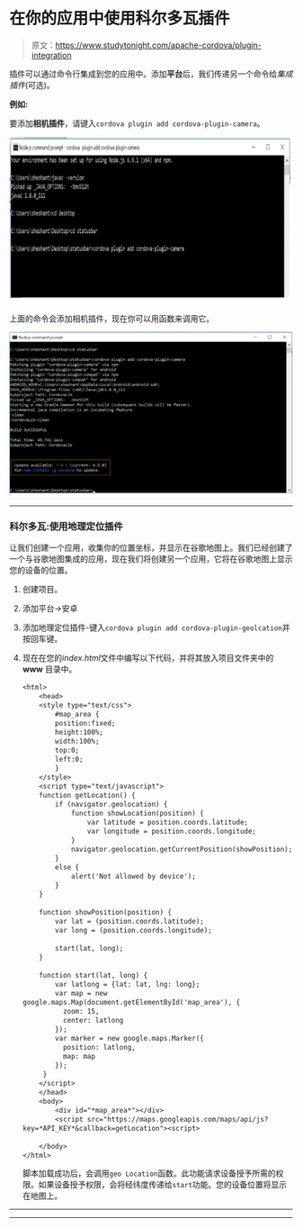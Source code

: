 # 在你的应用中使用科尔多瓦插件

> 原文：<https://www.studytonight.com/apache-cordova/plugin-integration>

插件可以通过命令行集成到您的应用中。添加**平台**后，我们传递另一个命令给*集成插件*(可选)。

**例如:**

要添加**相机插件**，请键入`cordova plugin add cordova-plugin-camera`。

![Plugin Integration](img/b81642d8f4272bfd7c8dc6d6c04167de.png)

上面的命令会添加相机插件，现在你可以用函数来调用它。

![Plugin Integration](img/932b87b4214cae720a0af4263938969f.png)

* * *

### 科尔多瓦:使用地理定位插件

让我们创建一个应用，收集你的位置坐标，并显示在谷歌地图上。我们已经创建了一个与谷歌地图集成的应用，现在我们将创建另一个应用，它将在谷歌地图上显示您的设备的位置。

1.  创建项目。
2.  添加平台→安卓
3.  添加地理定位插件-键入`cordova plugin add cordova-plugin-geolcation`并按回车键。
4.  现在在您的*index.html*文件中编写以下代码，并将其放入项目文件夹中的 **www** 目录中。

    ```
    <html>
        <head>
        <style type="text/css">
            #map_area {
    	    position:fixed;
    	    height:100%;
    	    width:100%;
    	    top:0;
    	    left:0;
            }
        </style>
        <script type="text/javascript">
        function getLocation() {
            if (navigator.geolocation) {
        	    function showLocation(position) {
                    var latitude = position.coords.latitude;
                    var longitude = position.coords.longitude;
                }
                navigator.geolocation.getCurrentPosition(showPosition);
            } 
            else {
                alert('Not allowed by device');
            }
        }

        function showPosition(position) {
            var lat = (position.coords.latitude);
            var long = (position.coords.longitude);

            start(lat, long);
        }	

        function start(lat, long) {
            var latlong = {lat: lat, lng: long};
            var map = new google.maps.Map(document.getElementById('map_area'), {
              zoom: 15,
              center: latlong
            });
            var marker = new google.maps.Marker({
              position: latlong,
              map: map
            });
         }
        </script>
        </head>
        <body>
            <div id="*map_area*"></div>
            <script src="https://maps.googleapis.com/maps/api/js?key=*API_KEY*&callback=getLocation"><script>

        </body>
    </html>
    ```

    脚本加载成功后，会调用`geo Location`函数。此功能请求设备授予所需的权限。如果设备授予权限，会将经纬度传递给`start`功能。您的设备位置将显示在地图上。

* * *

* * *